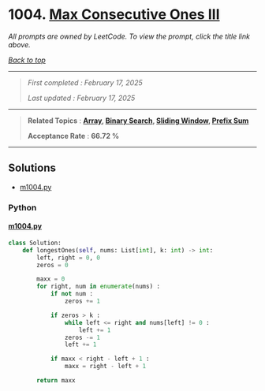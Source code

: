 # 1004. [Max Consecutive Ones III](<https://leetcode.com/problems/max-consecutive-ones-iii>)

*All prompts are owned by LeetCode. To view the prompt, click the title link above.*

*[Back to top](<../README.md>)*

------

> *First completed : February 17, 2025*
>
> *Last updated : February 17, 2025*

------

> **Related Topics** : **[Array](<by_topic/Array.md>), [Binary Search](<by_topic/Binary Search.md>), [Sliding Window](<by_topic/Sliding Window.md>), [Prefix Sum](<by_topic/Prefix Sum.md>)**
>
> **Acceptance Rate** : **66.72 %**

------

## Solutions

- [m1004.py](<../my-submissions/m1004.py>)
### Python
#### [m1004.py](<../my-submissions/m1004.py>)
```Python
class Solution:
    def longestOnes(self, nums: List[int], k: int) -> int:
        left, right = 0, 0
        zeros = 0

        maxx = 0
        for right, num in enumerate(nums) :
            if not num :
                zeros += 1

            if zeros > k :
                while left <= right and nums[left] != 0 :
                    left += 1
                zeros -= 1
                left += 1

            if maxx < right - left + 1 :
                maxx = right - left + 1

        return maxx
```

